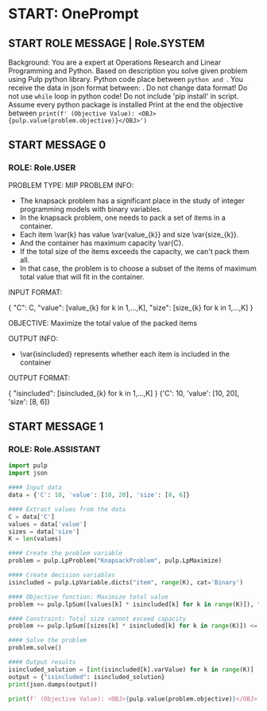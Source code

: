 # START: OnePrompt 
## START ROLE MESSAGE | Role.SYSTEM 
Background: You are a expert at Operations Research and Linear Programming and Python. Based on description you solve given problem using Pulp python library. Python code place between ```python and ```. You receive the data in json format between: <DATA></DATA>. Do not change data format! Do not use `while` loop in python code! Do not include 'pip install' in script. Assume every python package is installed Print at the end the objective between <OBJ></OBJ> `print(f' (Objective Value): <OBJ>{pulp.value(problem.objective)}</OBJ>')`  
## START MESSAGE 0 
### ROLE: Role.USER
<DESCRIPTION>
PROBLEM TYPE: MIP
PROBLEM INFO:

- The knapsack problem has a significant place in the study of integer programming models with binary variables. 
- In the knapsack problem, one needs to pack a set of items in a container.
- Each item \var{k} has value \var{value_{k}} and size \var{size_{k}}.
- And the container has maximum capacity \var{C}. 
- If the total size of the items exceeds the capacity, we can't pack them all. 
- In that case, the problem is to choose a subset of the items of maximum total value that will fit in the container. 

INPUT FORMAT:

{
	"C": C,
	"value": [value_{k} for k in 1,...,K],
	"size": [size_{k} for k in 1,...,K]
}


OBJECTIVE: Maximize the total value of the packed items

OUTPUT INFO:

- \var{isincluded} represents whether each item is included in the container

OUTPUT FORMAT:

{
	"isincluded": [isincluded_{k} for k in 1,...,K]
}
</DESCRIPTION>
<DATA>
{'C': 10, 'value': [10, 20], 'size': [8, 6]}</DATA>


## START MESSAGE 1 
### ROLE: Role.ASSISTANT
```python
import pulp
import json

#### Input data
data = {'C': 10, 'value': [10, 20], 'size': [8, 6]}

#### Extract values from the data
C = data['C']
values = data['value']
sizes = data['size']
K = len(values)

#### Create the problem variable
problem = pulp.LpProblem("KnapsackProblem", pulp.LpMaximize)

#### Create decision variables
isincluded = pulp.LpVariable.dicts("item", range(K), cat='Binary')

#### Objective function: Maximize total value
problem += pulp.lpSum([values[k] * isincluded[k] for k in range(K)]), "TotalValue"

#### Constraint: Total size cannot exceed capacity
problem += pulp.lpSum([sizes[k] * isincluded[k] for k in range(K)]) <= C, "SizeConstraint"

#### Solve the problem
problem.solve()

#### Output results
isincluded_solution = [int(isincluded[k].varValue) for k in range(K)]
output = {"isincluded": isincluded_solution}
print(json.dumps(output))

print(f' (Objective Value): <OBJ>{pulp.value(problem.objective)}</OBJ>')
```

